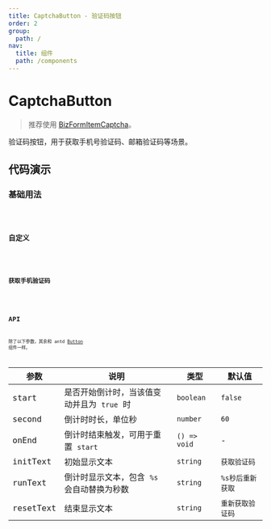 ```yaml
---
title: CaptchaButton - 验证码按钮
order: 2
group:
  path: /
nav:
  title: 组件
  path: /components
---
```


# CaptchaButton

> 推荐使用 [BizFormItemCaptcha](/components/item#captcha)。

验证码按钮，用于获取手机号验证码、邮箱验证码等场景。

## 代码演示

### 基础用法

<code src="./demos/Demo1.tsx" />

### 自定义

<code src="./demos/Demo2.tsx" />

### 获取手机验证码

<code src="./demos/Demo3.tsx" />

## API

除了以下参数，其余和 antd [Button](https://ant.design/components/button-cn/) 组件一样。

| 参数      | 说明                                       | 类型         | 默认值           |
| --------- | ------------------------------------------ | ------------ | ---------------- |
| start     | 是否开始倒计时，当该值变动并且为 `true` 时 | `boolean`    | `false`          |
| second    | 倒计时时长，单位秒                         | `number`     | `60`             |
| onEnd     | 倒计时结束触发，可用于重置 `start`         | `() => void` | -                |
| initText  | 初始显示文本                               | `string`     | `获取验证码`     |
| runText   | 倒计时显示文本，包含 `%s` 会自动替换为秒数 | `string`     | `%s秒后重新获取` |
| resetText | 结束显示文本                               | `string`     | `重新获取验证码` |
